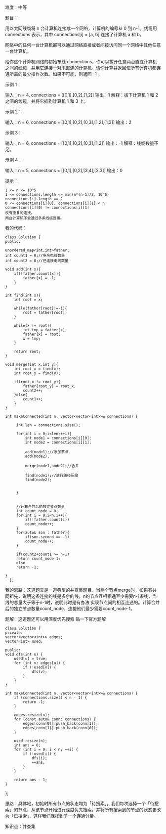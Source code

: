 难度：中等

题目：

用以太网线缆将 n 台计算机连接成一个网络，计算机的编号从 0 到 n-1。线缆用 connections 表示，其中 connections[i] = [a, b] 连接了计算机 a 和 b。

网络中的任何一台计算机都可以通过网络直接或者间接访问同一个网络中其他任意一台计算机。

给你这个计算机网络的初始布线 connections，你可以拔开任意两台直连计算机之间的线缆，并用它连接一对未直连的计算机。请你计算并返回使所有计算机都连通所需的最少操作次数。如果不可能，则返回 -1 。 

 

示例 1：

输入：n = 4, connections = [[0,1],[0,2],[1,2]]
输出：1
解释：拔下计算机 1 和 2 之间的线缆，并将它插到计算机 1 和 3 上。

示例 2：

输入：n = 6, connections = [[0,1],[0,2],[0,3],[1,2],[1,3]]
输出：2

示例 3：

输入：n = 6, connections = [[0,1],[0,2],[0,3],[1,2]]
输出：-1
解释：线缆数量不足。

示例 4：

输入：n = 5, connections = [[0,1],[0,2],[3,4],[2,3]]
输出：0

 

提示：

    1 <= n <= 10^5
    1 <= connections.length <= min(n*(n-1)/2, 10^5)
    connections[i].length == 2
    0 <= connections[i][0], connections[i][1] < n
    connections[i][0] != connections[i][1]
    没有重复的连接。
    两台计算机不会通过多条线缆连接。
    
  
  我的代码：
 
 
 
  
    class Solution {
    public:
    
    unordered_map<int,int>father;
    int count1 = 0;//多余电线数量
    int count2 = 0;//已连接电线数量

    void add(int x){
        if(!father.count(x)){
            father[x] = -1;
        }
    }

    int find(int x){
        int root = x;

        while(father[root]!=-1){
            root = father[root];
        }

        while(x != root){
            int tmp = father[x];
            father[x] = root;
            x = tmp;
        }

        return root;
    }

    void merge(int x,int y){
        int root_x = find(x);
        int root_y = find(y);

        if(root_x != root_y){
            father[root_y] = root_x;
            count2++;
        }else{
            count1++;
        }
    }

    int makeConnected(int n, vector<vector<int>>& connections) {

         int len = connections.size();

         for(int i = 0;i<len;++i){
             int node1 = connections[i][0];
             int node2 = connections[i][1];

             add(node1);//添加节点
             add(node2);

             merge(node1,node2);//合并

             find(node1);//进行路径压缩
             find(node2);


         }

         
         //计算合并后的独立节点数量
         int count_node = 0;
         for(int i = 0;i<n;i++){
             if(!father.count(i))
             count_node++;
         }
         for(auto& son : father){
             if(son.second == -1)
             count_node++;
         }

         if(count2+count1 >= n-1)
         return count_node-1;
         else
         return -1;

    }
      };
    
    

我的思路：这道题又是一道典型的并查集题目，当两个节点merge时，如果有共同祖先，说明这条连接的线是多余的线，n的节点互相相通至少需要n-1条线，当线的总量大于等于n-1时，说明此时是有办法
实现节点间的相互连通的。计算合并后的独立节点数量count_node，连接他们最少需要count_node-1。


题解：这道题还可以用深度优先搜索
贴一下官方题解


    class Solution {
    private:
    vector<vector<int>> edges;
    vector<int> used;

    public:
    void dfs(int u) {
        used[u] = true;
        for (int v: edges[u]) {
            if (!used[v]) {
                dfs(v);
            }
        }
    }
    
    int makeConnected(int n, vector<vector<int>>& connections) {
        if (connections.size() < n - 1) {
            return -1;
        }

        edges.resize(n);
        for (const auto& conn: connections) {
            edges[conn[0]].push_back(conn[1]);
            edges[conn[1]].push_back(conn[0]);
        }
        
        used.resize(n);
        int ans = 0;
        for (int i = 0; i < n; ++i) {
            if (!used[i]) {
                dfs(i);
                ++ans;
            }
        }
        
        return ans - 1;
    }
};

思路：具体地，初始时所有节点的状态均为「待搜索」。我们每次选择一个「待搜索」的节点，从该节点开始进行深度优先搜索，并将所有搜索到的节点的状态更改为「已搜索」，这样我们就找到了一个连通分量。

知识点：并查集




